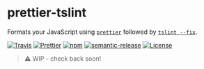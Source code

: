 # prettier-tslint

Formats your JavaScript using [`prettier`](https://github.com/prettier/prettier)
followed by [`tslint --fix`](https://github.com/palantir/tslint).

[![Travis](https://img.shields.io/travis/azz/prettier-tslint.svg?style=flat-square)](https://travis-ci.org/azz/prettier-tslint)
[![Prettier](https://img.shields.io/badge/styled_with-prettier-ff69b4.svg?style=flat-square)](https://github.com/prettier/prettier)
[![npm](https://img.shields.io/npm/v/prettier-tslint.svg?style=flat-square)](https://npmjs.org/prettier-tslint)
[![semantic-release](https://img.shields.io/badge/%20%20%F0%9F%93%A6%F0%9F%9A%80-semantic--release-e10079.svg?style=flat-square)](https://github.com/semantic-release/semantic-release)
[![License](https://img.shields.io/badge/license-MIT-blue.svg?style=flat-square)](LICENSE)

> ⚠️ WIP - check back soon!
